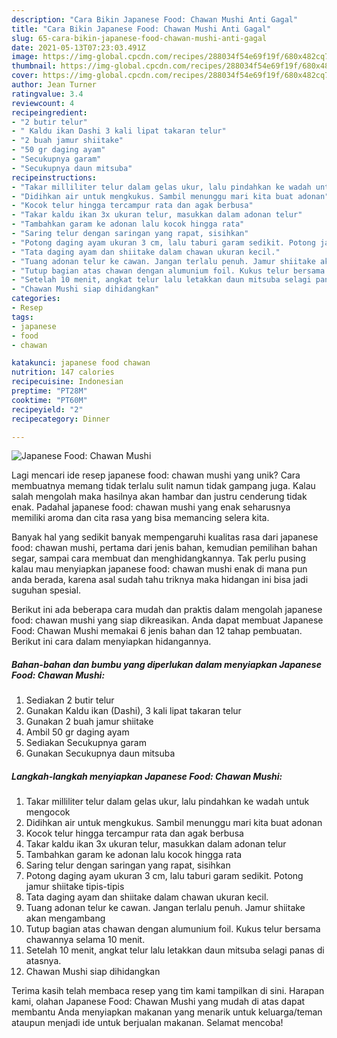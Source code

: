 ```yaml
---
description: "Cara Bikin Japanese Food: Chawan Mushi Anti Gagal"
title: "Cara Bikin Japanese Food: Chawan Mushi Anti Gagal"
slug: 65-cara-bikin-japanese-food-chawan-mushi-anti-gagal
date: 2021-05-13T07:23:03.491Z
image: https://img-global.cpcdn.com/recipes/288034f54e69f19f/680x482cq70/japanese-food-chawan-mushi-foto-resep-utama.jpg
thumbnail: https://img-global.cpcdn.com/recipes/288034f54e69f19f/680x482cq70/japanese-food-chawan-mushi-foto-resep-utama.jpg
cover: https://img-global.cpcdn.com/recipes/288034f54e69f19f/680x482cq70/japanese-food-chawan-mushi-foto-resep-utama.jpg
author: Jean Turner
ratingvalue: 3.4
reviewcount: 4
recipeingredient:
- "2 butir telur"
- " Kaldu ikan Dashi 3 kali lipat takaran telur"
- "2 buah jamur shiitake"
- "50 gr daging ayam"
- "Secukupnya garam"
- "Secukupnya daun mitsuba"
recipeinstructions:
- "Takar milliliter telur dalam gelas ukur, lalu pindahkan ke wadah untuk mengocok"
- "Didihkan air untuk mengkukus. Sambil menunggu mari kita buat adonan"
- "Kocok telur hingga tercampur rata dan agak berbusa"
- "Takar kaldu ikan 3x ukuran telur, masukkan dalam adonan telur"
- "Tambahkan garam ke adonan lalu kocok hingga rata"
- "Saring telur dengan saringan yang rapat, sisihkan"
- "Potong daging ayam ukuran 3 cm, lalu taburi garam sedikit. Potong jamur shiitake tipis-tipis"
- "Tata daging ayam dan shiitake dalam chawan ukuran kecil."
- "Tuang adonan telur ke cawan. Jangan terlalu penuh. Jamur shiitake akan mengambang"
- "Tutup bagian atas chawan dengan alumunium foil. Kukus telur bersama chawannya selama 10 menit."
- "Setelah 10 menit, angkat telur lalu letakkan daun mitsuba selagi panas di atasnya."
- "Chawan Mushi siap dihidangkan"
categories:
- Resep
tags:
- japanese
- food
- chawan

katakunci: japanese food chawan 
nutrition: 147 calories
recipecuisine: Indonesian
preptime: "PT28M"
cooktime: "PT60M"
recipeyield: "2"
recipecategory: Dinner

---
```



![Japanese Food: Chawan Mushi](https://img-global.cpcdn.com/recipes/288034f54e69f19f/680x482cq70/japanese-food-chawan-mushi-foto-resep-utama.jpg)

Lagi mencari ide resep japanese food: chawan mushi yang unik? Cara membuatnya memang tidak terlalu sulit namun tidak gampang juga. Kalau salah mengolah maka hasilnya akan hambar dan justru cenderung tidak enak. Padahal japanese food: chawan mushi yang enak seharusnya memiliki aroma dan cita rasa yang bisa memancing selera kita.

Banyak hal yang sedikit banyak mempengaruhi kualitas rasa dari japanese food: chawan mushi, pertama dari jenis bahan, kemudian pemilihan bahan segar, sampai cara membuat dan menghidangkannya. Tak perlu pusing kalau mau menyiapkan japanese food: chawan mushi enak di mana pun anda berada, karena asal sudah tahu triknya maka hidangan ini bisa jadi suguhan spesial.




Berikut ini ada beberapa cara mudah dan praktis dalam mengolah japanese food: chawan mushi yang siap dikreasikan. Anda dapat membuat Japanese Food: Chawan Mushi memakai 6 jenis bahan dan 12 tahap pembuatan. Berikut ini cara dalam menyiapkan hidangannya.

<!--inarticleads1-->

##### Bahan-bahan dan bumbu yang diperlukan dalam menyiapkan Japanese Food: Chawan Mushi:

1. Sediakan 2 butir telur
1. Gunakan  Kaldu ikan (Dashi), 3 kali lipat takaran telur
1. Gunakan 2 buah jamur shiitake
1. Ambil 50 gr daging ayam
1. Sediakan Secukupnya garam
1. Gunakan Secukupnya daun mitsuba




<!--inarticleads2-->

##### Langkah-langkah menyiapkan Japanese Food: Chawan Mushi:

1. Takar milliliter telur dalam gelas ukur, lalu pindahkan ke wadah untuk mengocok
1. Didihkan air untuk mengkukus. Sambil menunggu mari kita buat adonan
1. Kocok telur hingga tercampur rata dan agak berbusa
1. Takar kaldu ikan 3x ukuran telur, masukkan dalam adonan telur
1. Tambahkan garam ke adonan lalu kocok hingga rata
1. Saring telur dengan saringan yang rapat, sisihkan
1. Potong daging ayam ukuran 3 cm, lalu taburi garam sedikit. Potong jamur shiitake tipis-tipis
1. Tata daging ayam dan shiitake dalam chawan ukuran kecil.
1. Tuang adonan telur ke cawan. Jangan terlalu penuh. Jamur shiitake akan mengambang
1. Tutup bagian atas chawan dengan alumunium foil. Kukus telur bersama chawannya selama 10 menit.
1. Setelah 10 menit, angkat telur lalu letakkan daun mitsuba selagi panas di atasnya.
1. Chawan Mushi siap dihidangkan




Terima kasih telah membaca resep yang tim kami tampilkan di sini. Harapan kami, olahan Japanese Food: Chawan Mushi yang mudah di atas dapat membantu Anda menyiapkan makanan yang menarik untuk keluarga/teman ataupun menjadi ide untuk berjualan makanan. Selamat mencoba!
